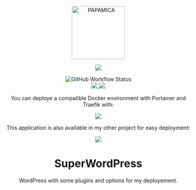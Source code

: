 <p align="center">
  <a href="https://papamica.com">
    <img src="https://zupimages.net/up/20/04/7vtd.png" width="140px" alt="PAPAMICA" />
  </a>
</p>

<p align="center">
  <a href="#"><img src="https://readme-typing-svg.herokuapp.com?center=true&vCenter=true&lines=Super-WordPress;"></a>
</p>

<p align="center">
    <img alt="GitHub Workflow Status" src="https://img.shields.io/github/workflow/status/PAPAMICA/SuperWordPress/CI?label=Build%20image%20and%20push%20to%20DockerHub&logo=docker&logoColor=white&style=for-the-badge">
    <br />
    <a href="https://www.docker.com/"><img src="https://img.shields.io/badge/docker-%232496ED.svg?style=for-the-badge&logo=docker&logoColor=white"> </a>
    <a href="https://www.wordpress.org/"><img src="https://img.shields.io/badge/portainer-%2321759B.svg?style=for-the-badge&logo=wordpress&logoColor=white"> </a>
    <br />
</p>

<div align="center">

You can deploye a compatible Docker environment with Portainer and Traefik with:
<p align="center">
  <a href="https://github.com/PAPAMICA/docker-environment"><img src="https://img.shields.io/badge/docker_environment-%2300B8FC.svg?style=for-the-badge&logo=github&logoColor=white"></a>
</p>

This application is also available in my other project for easy deployment:
<p align="center">
  <a href="https://github.com/PAPAMICA/docker-compose-collection"><img src="https://img.shields.io/badge/docker_compose_collection-%2300B8FC.svg?style=for-the-badge&logo=github&logoColor=white"></a>
</p>

# SuperWordPress
WordPress with some plugins and options for my deployement.


